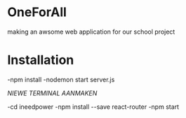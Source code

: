 # OneForAll
making an awsome web application for our school project

# Installation
-npm install
-nodemon start server.js

*NIEWE TERMINAL AANMAKEN*

-cd ineedpower
-npm install  --save react-router
-npm start
